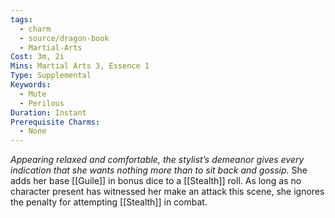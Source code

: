 ```yaml
---
tags:
  - charm
  - source/dragon-book
  - Martial-Arts
Cost: 3m, 2i
Mins: Martial Arts 3, Essence 1
Type: Supplemental
Keywords:
  - Mute
  - Perilous
Duration: Instant
Prerequisite Charms:
  - None
---
```

*Appearing relaxed and comfortable, the stylist’s demeanor gives every indication that she wants nothing more than to sit back and gossip.*
She adds her base [[Guile]] in bonus dice to a [[Stealth]] roll. As long as no character present has witnessed her make an attack this scene, she ignores the penalty for attempting [[Stealth]] in combat.